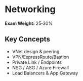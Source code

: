 # Networking

**Exam Weight:** 25‑30%

## Key Concepts
- VNet design & peering
- VPN/ExpressRoute/Bastion
- Private Link / Endpoints
- NSG / ASG / Azure Firewall
- Load Balancers & App Gateway
